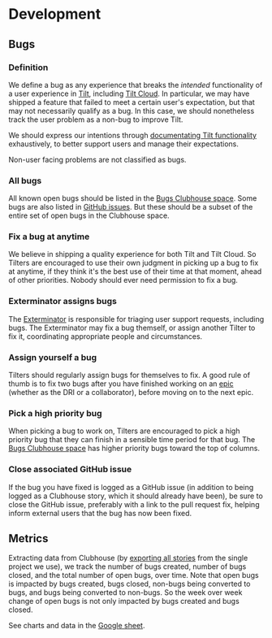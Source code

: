 # Development

## Bugs

### Definition
We define a bug as any experience that breaks the _intended_ functionality of a user experience in [Tilt](https://docs.tilt.dev/), including [Tilt Cloud](https://cloud.tilt.dev/). In particular, we may have shipped a feature that failed to meet a certain user's expectation, but that may not necessarily qualify as a bug. In this case, we should nonetheless track the user problem as a non-bug to improve Tilt.

We should express our intentions through [documentating Tilt functionality](https://docs.tilt.dev/) exhaustively, to better support users and manage their expectations.

Non-user facing problems are not classified as bugs.

### All bugs
All known open bugs should be listed in the [Bugs Clubhouse space](https://app.clubhouse.io/windmill/stories/space/4729/bugs). Some bugs are also listed in [GitHub issues](https://github.com/windmilleng/tilt/labels/bug). But these should be a subset of the entire set of open bugs in the Clubhouse space.

### Fix a bug at anytime
We believe in shipping a quality experience for both Tilt and Tilt Cloud. So Tilters are encouraged to use their own judgment in picking up a bug to fix at anytime, if they think it's the best use of their time at that moment, ahead of other priorities. Nobody should ever need permission to fix a bug.

### Exterminator assigns bugs
The [Exterminator](../user-support/README.md#exterminator) is responsible for triaging user support requests, including bugs. The Exterminator may fix a bug themself, or assign another Tilter to fix it, coordinating appropriate people and circumstances.

### Assign yourself a bug
Tilters should regularly assign bugs for themselves to fix. A good rule of thumb is to fix two bugs after you have finished working on an [epic](../product-development/README.md#picking-an-epic-to-work-on) (whether as the DRI or a collaborator), before moving on to the next epic.

### Pick a high priority bug
When picking a bug to work on, Tilters are encouraged to pick a high priority bug that they can finish in a sensible time period for that bug. The [Bugs Clubhouse space](https://app.clubhouse.io/windmill/stories/space/4729/bugs) has higher priority bugs toward the top of columns.

### Close associated GitHub issue
If the bug you have fixed is logged as a GitHub issue (in addition to being logged as a Clubhouse story, which it should already have been), be sure to close the GitHub issue, preferably with a link to the pull request fix, helping inform external users that the bug has now been fixed.

## Metrics
Extracting data from Clubhouse (by [exporting all stories](https://help.clubhouse.io/hc/en-us/articles/360021168791-CSV-Export) from the single project we use), we track the number of bugs created, number of bugs closed, and the total number of open bugs, over time. Note that open bugs is impacted by bugs created, bugs closed, non-bugs being converted to bugs, and bugs being converted to non-bugs. So the week over week change of open bugs is not only impacted by bugs created and bugs closed.

See charts and data in the [Google sheet](https://docs.google.com/spreadsheets/d/13L7Yg4x5lDCwevwVbzNJjMW_sLQxBZj73CuFlC_vkV8/).
